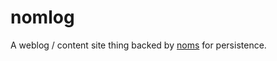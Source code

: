 # nomlog

A weblog / content site thing backed by
[noms](https://github.com/attic-labs/noms) for persistence.

